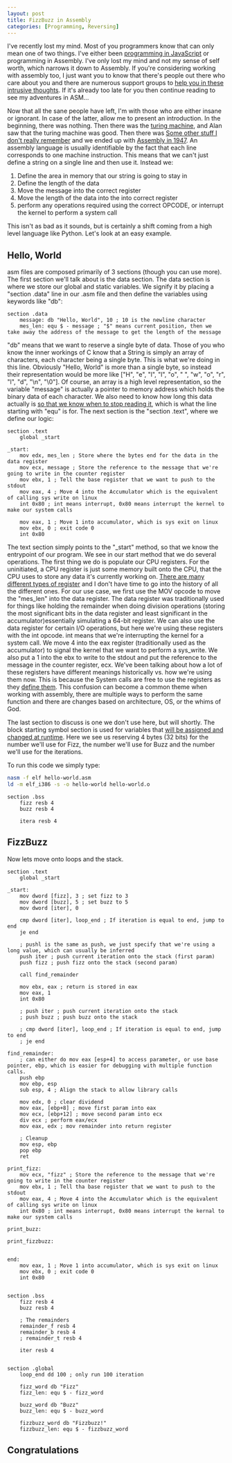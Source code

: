 ```yaml
---
layout: post
title: FizzBuzz in Assembly
categories: [Programming, Reversing]
---
```


I've recently lost my mind. Most of you programmers know that can only mean one of two things. I've either been [programming in JavaScript](google.com) or programming in Assembly. I've only lost my mind and not my sense of self worth, which narrows it down to Assembly. If you're considering working with assembly too, I just want you to know that there's people out there who care about you and there are numerous support groups to [help you in these intrusive thoughts](google.com). If it's already too late for you then continue reading to see my adventures in ASM...

Now that all the sane people have left, I'm with those who are either insane or ignorant. In case of the latter, allow me to present an introduction. In the beginning, there was nothing. Then there was the [turing machine](google.com), and Alan saw that the turing machine was good. Then there was [Some other stuff I don't really remember]([google.com](https://programcounter.home.blog/2019/06/08/how-the-cpu-works-according-to-lmclittle-man-computer/)) and we ended up with [Assembly in 1947](https://en.wikipedia.org/wiki/Assembly_language). An assembly language is usually identifiable by the fact that each line corresponds to one machine instruction. This means that we can't just define a string on a single line and then use it. Instead we:

1. Define the area in memory that our string is going to stay in
2. Define the length of the data
3. Move the message into the correct register
4. Move the length of the data into the into correct register
5. perform any operations required using the correct OPCODE, or interrupt the kernel to perform a system call

This isn't as bad as it sounds, but is certainly a shift coming from a high level language like Python. Let's look at an easy example.

## Hello, World

asm files are composed primarily of 3 sections (though you can use more). The first section we'll talk about is the data section. The data section is where we store our global and static variables. We signify it by placing a "section .data" line in our .asm file and then define the variables using keywords like "db":

```assembly
section .data
    message: db "Hello, World", 10 ; 10 is the newline character
    mes_len: equ $ - message ; "$" means current position, then we take away the address of the message to get the length of the message
```

"db" means that we want to reserve a single byte of data. Those of you who know the inner workings of C know that a String is simply an array of characters, each character being a single byte. This is what we're doing in this line. Obviously "Hello, World" is more than a single byte, so instead their representation would be more like ["H", "e", "l", "l", "o", " ", "w", "o", "r", "l", "d", "\n", "\0"]. Of course, an array is a high level representation, so the variable "message" is actually a  pointer to memory address which holds the binary data of each character. We also need to know how long this data actually is [so that we know when to stop reading it](https://stackoverflow.com/a/45386640), which is what the line starting with "equ" is for. The next section is the "section .text", where we define our logic:

```assembly
section .text
    global _start

_start:
    mov edx, mes_len ; Store where the bytes end for the data in the data register
    mov ecx, message ; Store the reference to the message that we're going to write in the counter register
    mov ebx, 1 ; Tell the base register that we want to push to the stdout
    mov eax, 4 ; Move 4 into the Accumulator which is the equivalent of calling sys write on linux
    int 0x80 ; int means interrupt, 0x80 means interrupt the kernel to make our system calls

    mov eax, 1 ; Move 1 into accumulator, which is sys exit on linux
    mov ebx, 0 ; exit code 0
    int 0x80
```

The text section simply points to the "_start" method, so that we know the entrypoint of our program. We see in our start method that we do several operations. The first thing we do is populate our CPU registers. For the uninitiated, a CPU register is just some memory built onto the CPU, that the CPU uses to store any data it's currently working on. [There are many different types of register](https://www.swansontec.com/sregisters.html) and I don't have time to go into the history of all the different ones. For our use case, we first use the MOV opcode to move the "mes_len" into the data register. The data register was traditionally used for things like holding the remainder when doing division operations (storing the most significant bits in the data register and least significant in the accumulator)essentially simulating a 64-bit register. We can also use the data register for certain I/O operations, but here we're using these registers with the int opcode. int means that we're interrupting the kernel for a system call. We move 4 into the eax register (traditionally used as the accumulator) to signal the kernel that we want to perform a sys_write. We also put a 1 into the ebx to write to the stdout and put the reference to the message in the counter register, ecx. We've been talking about how a lot of these registers have different meanings historically vs. how we're using them now. This is because the System calls are free to use the registers as they [define them](https://faculty.nps.edu/cseagle/assembly/sys_call.html). This confusion can become a common theme when working with assembly, there are multiple ways to perform the same function and there are changes based on architecture, OS, or the whims of God.

The last section to discuss is one we don't use here, but will shortly. The block starting symbol section is used for variables that [will be assigned and changed at runtime](https://en.wikipedia.org/wiki/.bss). Here we see us reserving 4 bytes (32 bits) for the number we'll use for Fizz, the number we'll use for Buzz and the number we'll use for the iterations. 

To run this code we simply type:

```bash
nasm -f elf hello-world.asm
ld -m elf_i386 -s -o hello-world hello-world.o
```

```assembly
section .bss
	fizz resb 4
	buzz resb 4

	itera resb 4
```

## FizzBuzz

Now lets move onto loops and the stack. 


```assembly
section .text
    global _start

_start:
    mov dword [fizz], 3 ; set fizz to 3
    mov dword [buzz], 5 ; set buzz to 5
    mov dword [iter], 0

    cmp dword [iter], loop_end ; If iteration is equal to end, jump to end
	je end

    ; pushl is the same as push, we just specify that we're using a long value, which can usually be inferred
    push iter ; push current iteration onto the stack (first param)
    push fizz ; push fizz onto the stack (second param)

    call find_remainder

    mov ebx, eax ; return is stored in eax
    mov eax, 1
    int 0x80

    ; push iter ; push current iteration onto the stack
    ; push buzz ; push buzz onto the stack

    ; cmp dword [iter], loop_end ; If iteration is equal to end, jump to end
	; je end

find_remainder:
    ; can either do mov eax [esp+4] to access parameter, or use base pointer, ebp, which is easier for debugging with multiple function calls.
    push ebp
    mov ebp, esp
    sub esp, 4 ; Align the stack to allow library calls

    mov edx, 0 ; clear dividend
    mov eax, [ebp+8] ; move first param into eax
    mov ecx, [ebp+12] ; move second param into ecx
    div ecx ; perform eax/ecx
    mov eax, edx ; mov remainder into return register

    ; Cleanup
    mov esp, ebp
    pop ebp 
    ret

print_fizz:
    mov ecx, "fizz" ; Store the reference to the message that we're going to write in the counter register
    mov ebx, 1 ; Tell tha base register that we want to push to the stdout
    mov eax, 4 ; Move 4 into the Accumulator which is the equivalent of calling sys write on linux
    int 0x80 ; int means interrupt, 0x80 means interrupt the kernal to make our system calls

print_buzz:

print_fizzbuzz:


end:
    mov eax, 1 ; Move 1 into accumulator, which is sys exit on linux
    mov ebx, 0 ; exit code 0
    int 0x80


section .bss
	fizz resb 4
	buzz resb 4
    
    ; The remainders
    remainder_f resb 4
    remainder_b resb 4
    ; remainder_t resb 4

	iter resb 4


section .global
    loop_end dd 100 ; only run 100 iteration

    fizz_word db "Fizz"
    fizz_len: equ $ - fizz_word

    buzz_word db "Buzz"
    buzz_len: equ $ - buzz_word

    fizzbuzz_word db "Fizzbuzz!"
    fizzbuzz_len: equ $ - fizzbuzz_word
```
## Congratulations